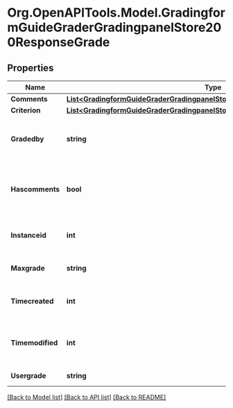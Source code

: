 # Org.OpenAPITools.Model.GradingformGuideGraderGradingpanelStore200ResponseGrade

## Properties

Name | Type | Description | Notes
------------ | ------------- | ------------- | -------------
**Comments** | [**List&lt;GradingformGuideGraderGradingpanelStore200ResponseGradeCommentsInner&gt;**](GradingformGuideGraderGradingpanelStore200ResponseGradeCommentsInner.md) |  | 
**Criterion** | [**List&lt;GradingformGuideGraderGradingpanelStore200ResponseGradeCriterionInner&gt;**](GradingformGuideGraderGradingpanelStore200ResponseGradeCriterionInner.md) |  | 
**Gradedby** | **string** | The assumed grader of this grading instance | 
**Hascomments** | **bool** | Whether there are any frequently-used comments | 
**Instanceid** | **int** | The id of the current grading instance | 
**Maxgrade** | **string** | Max possible grade | 
**Timecreated** | **int** | The time that the grade was created | 
**Timemodified** | **int** | The time that the grade was last updated | 
**Usergrade** | **string** | Current user grade | 

[[Back to Model list]](../README.md#documentation-for-models) [[Back to API list]](../README.md#documentation-for-api-endpoints) [[Back to README]](../README.md)

